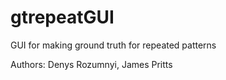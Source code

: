 # gtrepeatGUI
GUI for making ground truth for repeated patterns

Authors: Denys Rozumnyi,  James Pritts
